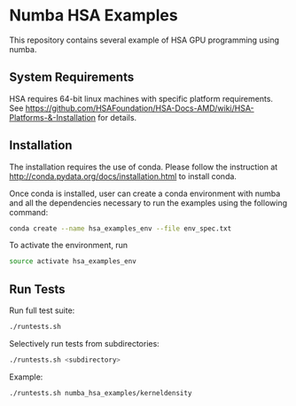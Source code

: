 Numba HSA Examples
==================

This repository contains several example of HSA GPU programming using numba.

System Requirements
-------------------

HSA requires 64-bit linux machines with specific platform
requirements.
See https://github.com/HSAFoundation/HSA-Docs-AMD/wiki/HSA-Platforms-&-Installation
for details.

Installation
------------

The installation requires the use of conda.
Please follow the instruction at http://conda.pydata.org/docs/installation.html
to install conda.

Once conda is installed, user can create a conda environment with numba and
all the dependencies necessary to run the examples using the following command:

```bash
conda create --name hsa_examples_env --file env_spec.txt
```

To activate the environment, run

```bash
source activate hsa_examples_env
```

Run Tests
---------

Run full test suite:

```bash
./runtests.sh
```

Selectively run tests from subdirectories:

```bash
./runtests.sh <subdirectory>
```

Example:

```
./runtests.sh numba_hsa_examples/kerneldensity
```
